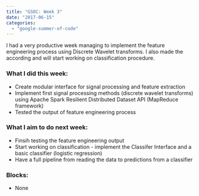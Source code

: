 ```yaml
---
title: "GSOC: Week 3"
date: "2017-06-15"
categories: 
  - "google-summer-of-code"
---
```


I had a very productive week managing to implement the feature engineering process using Discrete Wavelet transforms. I also made the according and will start working on classification procedure.  

### What I did this week:

- Create modular interface for signal processing and feature extraction
- Implement first signal processing methods (discrete wavelet transforms) using Apache Spark Resilient Distributed Dataset API (MapReduce framework)
- Tested the output of feature engineering process

### What I aim to do next week:

- Finsih testing the feature engineering output
- Start working on classification - implement the Classifer Interface and a basic classifier (logistic regression)
- Have a full pipeline from reading the data to predictions from a classifier

### Blocks:

- None
